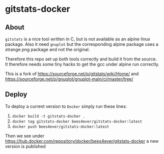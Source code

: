 # gitstats-docker


## About

`gitstats` is a nice tool written in C, but is not available as an alpine linux package. Also it need `gnuplot` but the corresponding alpine package uses a strange png package and not the original. 

Therefore this repo set up both tools correctly and build it from the source. It therefore needs some tiny hacks to get the gcc under alpine run correctly.


This is a fork of https://sourceforge.net/p/gitstats/wiki/Home/ and https://sourceforge.net/p/gnuplot/gnuplot-main/ci/master/tree/

## Deploy

To deploy a current version to `Docker` simply run these lines:

1. `docker build -t gitstats-docker .`
1. `docker tag gitstats-docker bees4ever/gitstats-docker:latest`
1. `docker push bees4ever/gitstats-docker:latest`

Then we see under https://hub.docker.com/repository/docker/bees4ever/gitstats-docker a new version is published